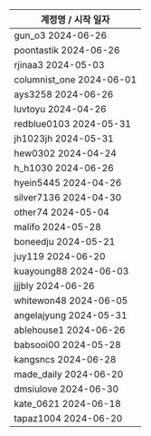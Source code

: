 | 계정명 / 시작 일자|
|--------|
| gun_o3 2024-06-26 |
| poontastik 2024-06-26 |
| rjinaa3 2024-05-03 |
| columnist_one 2024-06-01 |
| ays3258 2024-06-26 |
| luvtoyu 2024-04-26 |
| redblue0103 2024-05-31 |
| jh1023jh 2024-05-31 |
| hew0302 2024-04-24 |
| h_h1030 2024-06-26 |
| hyein5445 2024-04-26 |
| silver7136 2024-04-30 |
| other74 2024-05-04 |
| malifo 2024-05-28 |
| boneedju  2024-05-21 |
| juy119  2024-06-20 |
| kuayoung88  2024-06-03 |
| jjjbly  2024-06-26 |
| whitewon48  2024-06-05 |
| angelajyung  2024-05-31 |
| ablehouse1  2024-06-26 |
| babsooi00  2024-05-28 |
| kangsncs  2024-06-28 |
| made_daily  2024-06-20 |
| dmsiulove  2024-06-30 |
| kate_0621  2024-06-18 |
| tapaz1004  2024-06-20 |
